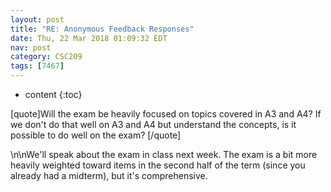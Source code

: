 ```yaml
---
layout: post
title: "RE: Anonymous Feedback Responses"
date: Thu, 22 Mar 2018 01:09:32 EDT
nav: post
category: CSC209
tags: [7467]
---
```


* content
{:toc}

[quote]Will the exam be heavily focused on topics covered in A3 and A4? If we don't do that well on A3 and A4 but understand the concepts, is it possible to do well on the exam? [/quote]
<!-- more -->
<p>\n\nWe'll speak about the exam in class next week.  The exam is a bit more heavily weighted toward items in the second half of the term (since you already had a midterm), but it's comprehensive.</p>

